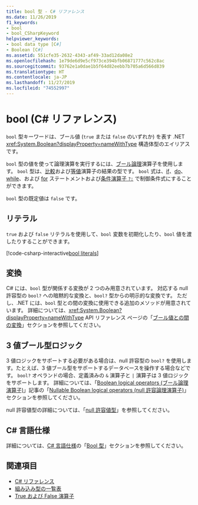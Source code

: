 ```yaml
---
title: bool 型 - C# リファレンス
ms.date: 11/26/2019
f1_keywords:
- bool
- bool_CSharpKeyword
helpviewer_keywords:
- bool data type [C#]
- Boolean [C#]
ms.assetid: 551cfe35-2632-4343-af49-33ad12da08e2
ms.openlocfilehash: 1e79de6d9e5cf973ce394bfb06871777c562c8ac
ms.sourcegitcommit: 93762e1a0dae1b5f64d82eebb7b705a6d566d839
ms.translationtype: HT
ms.contentlocale: ja-JP
ms.lasthandoff: 11/27/2019
ms.locfileid: "74552997"
---
```

# <a name="bool-c-reference"></a>bool (C# リファレンス)

`bool` 型キーワードは、ブール値 (`true` または `false` のいずれか) を表す .NET <xref:System.Boolean?displayProperty=nameWithType> 構造体型のエイリアスです。

`bool` 型の値を使って論理演算を実行するには、[ブール論理](../operators/boolean-logical-operators.md)演算子を使用します。 `bool` 型は、[比較](../operators/comparison-operators.md)および[等値](../operators/equality-operators.md)演算子の結果の型です。 `bool` 式は、[if](../keywords/if-else.md)、[do](../keywords/do.md)、[while](../keywords/while.md)、および [for](../keywords/for.md) ステートメントおよび[条件演算子 `?:`](../operators/conditional-operator.md) で制御条件式にすることができます。

`bool` 型の既定値は `false` です。

## <a name="literals"></a>リテラル

`true` および `false` リテラルを使用して、`bool` 変数を初期化したり、`bool` 値を渡したりすることができます。

[!code-csharp-interactive[bool literals](~/samples/csharp/language-reference/builtin-types/BoolType.cs#Literals)]

## <a name="conversions"></a>変換

C# には、`bool` 型が関係する変換が 2 つのみ用意されています。 対応する null 許容型の `bool?` への暗黙的な変換と、`bool?` 型からの明示的な変換です。 ただし、.NET には、`bool` 型との間の変換に使用できる追加のメソッドが用意されています。 詳細については、<xref:System.Boolean?displayProperty=nameWithType> API リファレンス ページの「[ブール値との間の変換](/dotnet/api/system.boolean#converting-to-and-from-boolean-values)」セクションを参照してください。

## <a name="three-valued-boolean-logic"></a>3 値ブール型ロジック

3 値ロジックをサポートする必要がある場合は、null 許容型の `bool?` を使用します。たとえば、3 値ブール型をサポートするデータベースを操作する場合などです。 `bool?` オペランドの場合、定義済みの `&` 演算子と `|` 演算子は 3 値ロジックをサポートします。 詳細については、「[Boolean logical operators (ブール論理演算子)](../operators/boolean-logical-operators.md)」記事の「[Nullable Boolean logical operators (null 許容論理演算子)](../operators/boolean-logical-operators.md#nullable-boolean-logical-operators)」セクションを参照してください。

null 許容値型の詳細については、「[null 許容値型](nullable-value-types.md)」を参照してください。

## <a name="c-language-specification"></a>C# 言語仕様

詳細については、[C# 言語仕様](~/_csharplang/spec/introduction.md)の「[Bool 型](~/_csharplang/spec/types.md#the-bool-type)」セクションを参照してください。

## <a name="see-also"></a>関連項目

- [C# リファレンス](../index.md)
- [組み込み型の一覧表](../keywords/built-in-types-table.md)
- [True および False 演算子](../operators/true-false-operators.md)
